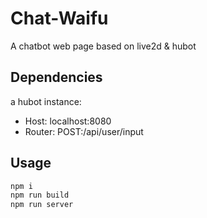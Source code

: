 # Chat-Waifu
A chatbot web page based on live2d & hubot

## Dependencies
a hubot instance:
* Host: localhost:8080
* Router: POST:/api/user/input

## Usage
```bash
npm i 
npm run build
npm run server
```
